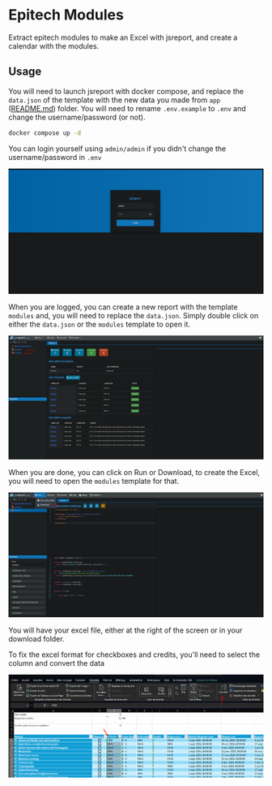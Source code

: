 # Epitech Modules

Extract epitech modules to make an Excel with jsreport, and create a calendar with the modules.

## Usage

You will need to launch jsreport with docker compose, and replace the `data.json` of the template with the new data you made from `app` ([README.md](app/README.md)) folder.
You will need to rename `.env.example` to `.env` and change the username/password (or not).

```bash
docker compose up -d
```

You can login yourself using `admin/admin` if you didn't change the username/password in `.env`

![login page](img/image.png)

When you are logged, you can create a new report with the template `modules` and, you will need to replace the `data.json`.
Simply double click on either the `data.json` or the `modules` template to open it.

![jsreport dashboard](img/image-1.png)

When you are done, you can click on Run or Download, to create the Excel, you will need to open the `modules` template for that.

![run or download](img/image-2.png)

You will have your excel file, either at the right of the screen or in your download folder.

To fix the excel format for checkboxes and credits, you'll need to select the column and convert the data

![fix excel](img/image-3.png)

